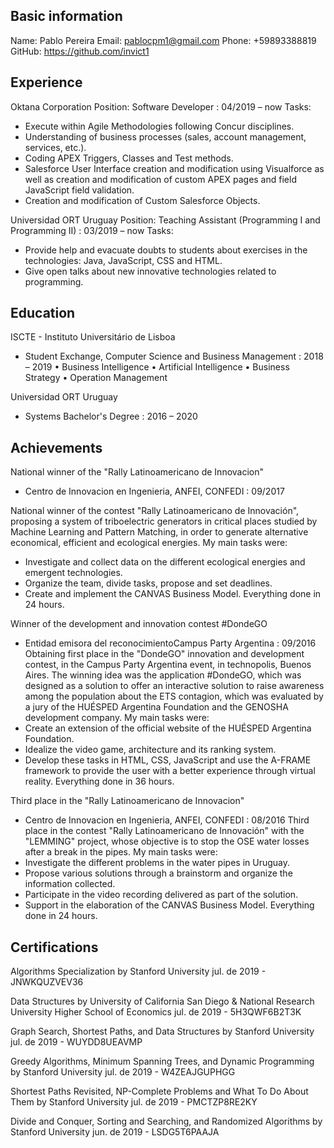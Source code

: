 
## Basic information

 Name: Pablo Pereira
 Email: pablocpm1@gmail.com
 Phone: +59893388819
 GitHub: https://github.com/invict1

## Experience

Oktana Corporation
Position: Software Developer : 04/2019 – now
Tasks:
- Execute within Agile Methodologies following Concur disciplines. 
- Understanding of business processes (sales, account management, services, etc.). 
- Coding APEX Triggers, Classes and Test methods. 
- Salesforce User Interface creation and modification using Visualforce as well as creation and modification of custom APEX pages and field JavaScript field validation. 
- Creation and modification of Custom Salesforce Objects.

Universidad ORT Uruguay
Position: Teaching Assistant (Programming I and Programming II) : 03/2019 – now
Tasks:
- Provide help and evacuate doubts to students about exercises in the technologies: Java, JavaScript, CSS and HTML.
- Give open talks about new innovative technologies related to programming. 

## Education

ISCTE - Instituto Universitário de Lisboa 
- Student Exchange, Computer Science and Business Management : 2018 – 2019
• Business Intelligence
• Artificial Intelligence
• Business Strategy
• Operation Management

Universidad ORT Uruguay 
- Systems Bachelor's Degree : 2016 – 2020

## Achievements

National winner of the "Rally Latinoamericano de Innovacion" 
- Centro de Innovacion en Ingenieria, ANFEI, CONFEDI : 09/2017  

National winner of the contest "Rally Latinoamericano de Innovación", proposing a system of triboelectric generators in critical places studied by Machine Learning and Pattern Matching, in order to generate alternative economical, efficient and ecological energies.
My main tasks were:
- Investigate and collect data on the different ecological energies and emergent technologies.
- Organize the team, divide tasks, propose and set deadlines.
- Create and implement the CANVAS Business Model.
Everything done in 24 hours.

Winner of the development and innovation contest #DondeGO 
- Entidad emisora del reconocimientoCampus Party Argentina : 09/2016 
Obtaining first place in the "DondeGO" innovation and development contest, in the Campus Party
Argentina event, in technopolis, Buenos Aires.
The winning idea was the application #DondeGO, which was designed as a solution to offer an interactive solution to raise awareness among the population about the ETS contagion, which was evaluated by a jury of the HUÉSPED Argentina Foundation and the GENOSHA development company.
My main tasks were:
- Create an extension of the official website of the HUÉSPED Argentina Foundation.
- Idealize the video game, architecture and its ranking system.
- Develop these tasks in HTML, CSS, JavaScript and use the A-FRAME framework to provide the user with a better experience through virtual reality.
Everything done in 36 hours.

Third place in the "Rally Latinoamericano de Innovacion"
- Centro de Innovacion en Ingenieria, ANFEI, CONFEDI : 08/2016
Third place in the contest "Rally Latinoamericano de Innovación" with the "LEMMING" project, whose
objective is to stop the OSE water losses after a break in the pipes.
My main tasks were:
- Investigate the different problems in the water pipes in Uruguay.
- Propose various solutions through a brainstorm and organize the information collected.
- Participate in the video recording delivered as part of the solution.
- Support in the elaboration of the CANVAS Business Model.
Everything done in 24 hours.
 
## Certifications

Algorithms Specialization by Stanford University
jul. de 2019 - JNWKQUZVEV36

Data Structures by University of California San Diego & National Research University Higher School of Economics
jul. de 2019 - 5H3QWF6B2T3K

Graph Search, Shortest Paths, and Data Structures by Stanford University
jul. de 2019 - WUYDD8UEAVMP

Greedy Algorithms, Minimum Spanning Trees, and Dynamic Programming by Stanford University
jul. de 2019 - W4ZEAJGUPHGG

Shortest Paths Revisited, NP-Complete Problems and What To Do About Them by Stanford University
jul. de 2019 - PMCTZP8RE2KY

Divide and Conquer, Sorting and Searching, and Randomized Algorithms by Stanford University
jun. de 2019 - LSDG5T6PAAJA

